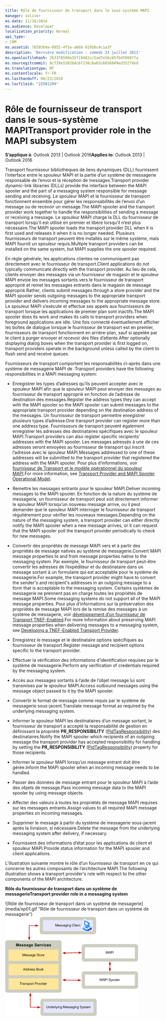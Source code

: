 ```yaml
---
title: Rôle de fournisseur de transport dans le sous-système MAPI
manager: soliver
ms.date: 11/16/2014
ms.audience: Developer
localization_priority: Normal
api_type:
- COM
ms.assetid: 7659369a-0952-4f5a-a86b-91958c4c1a3f
description: 'Derniére modification : samedi 23 juillet 2011'
ms.openlocfilehash: 263370590a35f19482cc5ad7e56c65f6df0087fa
ms.sourcegitcommit: 0cf39e5382b8c6f236c8a63c6036849ed3527ded
ms.translationtype: MT
ms.contentlocale: fr-FR
ms.lasthandoff: 08/23/2018
ms.locfileid: "22581299"
---
```

# <a name="transport-provider-role-in-the-mapi-subsystem"></a><span data-ttu-id="99f4b-103">Rôle de fournisseur de transport dans le sous-système MAPI</span><span class="sxs-lookup"><span data-stu-id="99f4b-103">Transport provider role in the MAPI subsystem</span></span>
  
<span data-ttu-id="99f4b-104">**S’applique à**: Outlook 2013 | Outlook 2016</span><span class="sxs-lookup"><span data-stu-id="99f4b-104">**Applies to**: Outlook 2013 | Outlook 2016</span></span> 
  
<span data-ttu-id="99f4b-105">Transport fournisseur bibliothèques de liens dynamiques (DLL) fournissent l’interface entre le spouleur MAPI et la partie d’un système de messagerie responsable de l’envoi et la réception de messages.</span><span class="sxs-lookup"><span data-stu-id="99f4b-105">Transport provider dynamic-link libraries (DLLs) provide the interface between the MAPI spooler and the part of a messaging system responsible for message sending and receiving.</span></span> <span data-ttu-id="99f4b-106">Le spouleur MAPI et le fournisseur de transport fonctionnent ensemble pour gérer les responsabilités de l’envoi d’un message ou de recevoir un message.</span><span class="sxs-lookup"><span data-stu-id="99f4b-106">The MAPI spooler and the transport provider work together to handle the responsibilities of sending a message or receiving a message.</span></span> <span data-ttu-id="99f4b-107">Le spouleur MAPI charge la DLL du fournisseur de transport lorsqu’il est utilisé en premier et libère lorsqu’il n’est plus nécessaire.</span><span class="sxs-lookup"><span data-stu-id="99f4b-107">The MAPI spooler loads the transport provider DLL when it is first used and releases it when it is no longer needed.</span></span> <span data-ttu-id="99f4b-108">Plusieurs fournisseurs de transport peuvent être installés sur le même système, mais MAPI fournit un spouleur requis.</span><span class="sxs-lookup"><span data-stu-id="99f4b-108">Multiple transport providers can be installed on the same system, but MAPI supplies the one spooler required.</span></span>
  
<span data-ttu-id="99f4b-109">En règle générale, les applications clientes ne communiquent pas directement avec le fournisseur de transport.</span><span class="sxs-lookup"><span data-stu-id="99f4b-109">Client applications do not typically communicate directly with the transport provider.</span></span> <span data-ttu-id="99f4b-110">Au lieu de cela, clients envoyer des messages via un fournisseur de magasin et le spouleur MAPI envoie les messages sortants vers le fournisseur de transport approprié et remet les messages entrants dans le magasin de message approprié.</span><span class="sxs-lookup"><span data-stu-id="99f4b-110">Rather, clients submit messages through a store provider and the MAPI spooler sends outgoing messages to the appropriate transport provider and delivers incoming messages to the appropriate message store.</span></span> <span data-ttu-id="99f4b-111">Le spouleur MAPI s’exécute et effectue ses appels aux fournisseurs de transport lorsque les applications de premier plan sont inactifs.</span><span class="sxs-lookup"><span data-stu-id="99f4b-111">The MAPI spooler does its work and makes its calls to transport providers when foreground applications are idle.</span></span> <span data-ttu-id="99f4b-112">Une fois connecté éventuellement afficher les boîtes de dialogue lorsque le fournisseur de transport est en premier, fournisseurs de transport fonctionnent en arrière-plan, sauf si appelée par le client à purger envoyer et recevoir des files d’attente.</span><span class="sxs-lookup"><span data-stu-id="99f4b-112">After optionally displaying dialog boxes when the transport provider is first logged on, transport providers operate in the background unless called by the client to flush send and receive queues.</span></span> 
  
<span data-ttu-id="99f4b-113">Fournisseurs de transport comportent les responsabilités ci-après dans une système de messagerie MAPI de :</span><span class="sxs-lookup"><span data-stu-id="99f4b-113">Transport providers have the following responsibilities in a MAPI messaging system:</span></span>
  
- <span data-ttu-id="99f4b-114">Enregistrer les types d’adresses qu’ils peuvent accepter avec le spouleur MAPI afin que le spouleur MAPI peut envoyer des messages au fournisseur de transport approprié en fonction de l’adresse de destination des messages.</span><span class="sxs-lookup"><span data-stu-id="99f4b-114">Register the address types they can accept with the MAPI spooler so the MAPI spooler can submit messages to the appropriate transport provider depending on the destination address of the messages.</span></span> <span data-ttu-id="99f4b-115">Un fournisseur de transport permettre enregistrer plusieurs types d’adresse.</span><span class="sxs-lookup"><span data-stu-id="99f4b-115">One transport provider can register more than one address type.</span></span> <span data-ttu-id="99f4b-116">Fournisseurs de transport peuvent également enregistrer les adresses des destinataires spécifiques avec le spouleur MAPI.</span><span class="sxs-lookup"><span data-stu-id="99f4b-116">Transport providers can also register specific recipients' addresses with the MAPI spooler.</span></span> <span data-ttu-id="99f4b-117">Les messages adressés à une de ces adresses seront envoyées au fournisseur de transport qui inscrit l’adresse avec le spouleur MAPI.</span><span class="sxs-lookup"><span data-stu-id="99f4b-117">Messages addressed to one of these addresses will be submitted to the transport provider that registered the address with the MAPI spooler.</span></span> <span data-ttu-id="99f4b-118">Pour plus d’informations, voir [fournisseur de Transport et le modèle opérationnel du spouleur MAPI](transport-provider-and-mapi-spooler-operational-model.md).</span><span class="sxs-lookup"><span data-stu-id="99f4b-118">For more information, see [Transport Provider and MAPI Spooler Operational Model](transport-provider-and-mapi-spooler-operational-model.md).</span></span>
    
- <span data-ttu-id="99f4b-119">Remettre les messages entrants pour le spouleur MAPI.</span><span class="sxs-lookup"><span data-stu-id="99f4b-119">Deliver incoming messages to the MAPI spooler.</span></span> <span data-ttu-id="99f4b-120">En fonction de la nature du système de messagerie, un fournisseur de transport peut soit directement informer le spouleur MAPI lorsqu’un nouveau message arrive, ou il peut demander que le spouleur MAPI interroger le fournisseur de transport régulièrement pour vérifier les nouveaux messages.</span><span class="sxs-lookup"><span data-stu-id="99f4b-120">Depending on the nature of the messaging system, a transport provider can either directly notify the MAPI spooler when a new message arrives, or it can request that the MAPI spooler poll the transport provider periodically to check for new messages.</span></span>
    
- <span data-ttu-id="99f4b-121">Convertir des propriétés de message MAPI vers et à partir des propriétés de message natives au système de messagerie.</span><span class="sxs-lookup"><span data-stu-id="99f4b-121">Convert MAPI message properties to and from message properties native to the messaging system.</span></span> <span data-ttu-id="99f4b-122">Par exemple, le fournisseur de transport peut-être convertir les adresses de l’expéditeur et du destinataire dans un message sortant à un formulaire qui est acceptable pour le système de messagerie.</span><span class="sxs-lookup"><span data-stu-id="99f4b-122">For example, the transport provider might have to convert the sender's and recipient's addresses in an outgoing message to a form that is acceptable to the messaging system.</span></span> <span data-ttu-id="99f4b-123">Certains systèmes de messagerie ne prennent pas en charge toutes les propriétés de message MAPI.</span><span class="sxs-lookup"><span data-stu-id="99f4b-123">Some messaging systems do not support all of the MAPI message properties.</span></span> <span data-ttu-id="99f4b-124">Pour plus d’informations sur la préservation des propriétés de message MAPI lors de la remise des messages à un système de messagerie, voir [développement d’un fournisseur de Transport TNEF-Enabled](developing-a-tnef-enabled-transport-provider.md).</span><span class="sxs-lookup"><span data-stu-id="99f4b-124">For more information about preserving MAPI message properties when delivering messages to a messaging system, see [Developing a TNEF-Enabled Transport Provider](developing-a-tnef-enabled-transport-provider.md).</span></span>
    
- <span data-ttu-id="99f4b-125">Enregistrez le message et le destinataire options spécifiques au fournisseur de transport.</span><span class="sxs-lookup"><span data-stu-id="99f4b-125">Register message and recipient options specific to the transport provider.</span></span>
    
- <span data-ttu-id="99f4b-126">Effectuer la vérification des informations d’identification requises par le système de messagerie.</span><span class="sxs-lookup"><span data-stu-id="99f4b-126">Perform any verification of credentials required by the messaging system.</span></span>
    
- <span data-ttu-id="99f4b-127">Accès aux messages sortants à l’aide de l’objet message lui sont transmises par le spouleur MAPI.</span><span class="sxs-lookup"><span data-stu-id="99f4b-127">Access outbound messages using the message object passed to it by the MAPI spooler.</span></span>
    
- <span data-ttu-id="99f4b-128">Convertir le format de message comme requis par le système de messagerie sous-jacent.</span><span class="sxs-lookup"><span data-stu-id="99f4b-128">Translate message format as required by the underlying messaging system.</span></span>
    
- <span data-ttu-id="99f4b-129">Informer le spouleur MAPI les destinataires d’un message sortant, le fournisseur de transport a accepté la responsabilité de gestion en définissant la propriété **PR_RESPONSIBILITY** ([PidTagResponsibility](pidtagresponsibility-canonical-property.md)) des destinataires.</span><span class="sxs-lookup"><span data-stu-id="99f4b-129">Notify the MAPI spooler which recipients of an outgoing message the transport provider has accepted responsibility for handling by setting the **PR_RESPONSIBILITY** ([PidTagResponsibility](pidtagresponsibility-canonical-property.md)) property for those recipients.</span></span>
    
- <span data-ttu-id="99f4b-130">Informer le spouleur MAPI lorsqu’un message entrant doit être gérée.</span><span class="sxs-lookup"><span data-stu-id="99f4b-130">Inform the MAPI spooler when an incoming message needs to be handled.</span></span>
    
- <span data-ttu-id="99f4b-131">Passer des données de message entrant pour le spouleur MAPI à l’aide des objets de message.</span><span class="sxs-lookup"><span data-stu-id="99f4b-131">Pass incoming message data to the MAPI spooler by using message objects.</span></span>
    
- <span data-ttu-id="99f4b-132">Affecter des valeurs à toutes les propriétés de message MAPI requises sur les messages entrants.</span><span class="sxs-lookup"><span data-stu-id="99f4b-132">Assign values to all required MAPI message properties on incoming messages.</span></span>
    
- <span data-ttu-id="99f4b-133">Supprimer le message à partir du système de messagerie sous-jacent après la livraison, si nécessaire.</span><span class="sxs-lookup"><span data-stu-id="99f4b-133">Delete the message from the underlying messaging system after delivery, if necessary.</span></span>
    
- <span data-ttu-id="99f4b-134">Fournissent des informations d’état pour les applications de client et spouleur MAPI.</span><span class="sxs-lookup"><span data-stu-id="99f4b-134">Provide status information for the MAPI spooler and client applications.</span></span>
    
<span data-ttu-id="99f4b-135">L’illustration suivante montre le rôle d’un fournisseur de transport en ce qui concerne les autres composants de l’architecture MAPI.</span><span class="sxs-lookup"><span data-stu-id="99f4b-135">The following illustration shows a transport provider's role with respect to the other components of the MAPI architecture.</span></span>
  
<span data-ttu-id="99f4b-136">**Rôle du fournisseur de transport dans un système de messagerie**</span><span class="sxs-lookup"><span data-stu-id="99f4b-136">**Transport provider role in a messaging system**</span></span>
  
<span data-ttu-id="99f4b-137">![Rôle de fournisseur de transport dans un système de messagerie] (media/xp01.gif "Rôle de fournisseur de transport dans un système de messagerie")</span><span class="sxs-lookup"><span data-stu-id="99f4b-137">![Transport provider role in a messaging system](media/xp01.gif "Transport provider role in a messaging system")</span></span>
  

